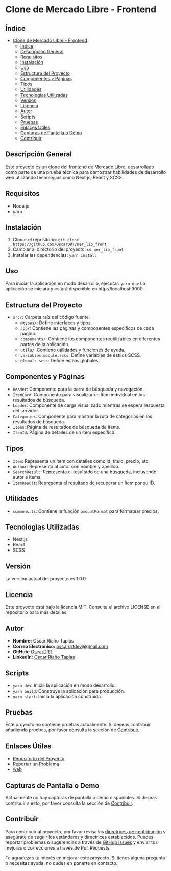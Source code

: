 # Clone de Mercado Libre - Frontend

## Índice

- [Clone de Mercado Libre - Frontend](#clone-de-mercado-libre---frontend)
  - [Índice](#índice)
  - [Descripción General](#descripción-general)
  - [Requisitos](#requisitos)
  - [Instalación](#instalación)
  - [Uso](#uso)
  - [Estructura del Proyecto](#estructura-del-proyecto)
  - [Componentes y Páginas](#componentes-y-páginas)
  - [Tipos](#tipos)
  - [Utilidades](#utilidades)
  - [Tecnologías Utilizadas](#tecnologías-utilizadas)
  - [Versión](#versión)
  - [Licencia](#licencia)
  - [Autor](#autor)
  - [Scripts](#scripts)
  - [Pruebas](#pruebas)
  - [Enlaces Útiles](#enlaces-útiles)
  - [Capturas de Pantalla o Demo](#capturas-de-pantalla-o-demo)
  - [Contribuir](#contribuir)

## Descripción General

Este proyecto es un clone del frontend de Mercado Libre, desarrollado como parte de una prueba técnica para demostrar habilidades de desarrollo web utilizando tecnologías como Next.js, React y SCSS.

## Requisitos

- Node.js
- yarn

## Instalación

1. Clonar el repositorio: `git clone https://github.com/OscarDRT/mer_lib_front`
2. Cambiar al directorio del proyecto: `cd mer_lib_front`
3. Instalar las dependencias: `yarn install`

## Uso

Para iniciar la aplicación en modo desarrollo, ejecutar: `yarn dev`
La aplicación se iniciará y estará disponible en http://localhost:3000.

## Estructura del Proyecto

- `src/`: Carpeta raíz del código fuente.
  - `@types/`: Define interfaces y tipos.
  - `app/`: Contiene las páginas y componentes específicos de cada página.
  - `components/`: Contiene los componentes reutilizables en diferentes partes de la aplicación.
  - `utils/`: Contiene utilidades y funciones de ayuda.
  - `variables.module.scss`: Define variables de estilos SCSS.
  - `globals.scss`: Define estilos globales.

## Componentes y Páginas

- `Header`: Componente para la barra de búsqueda y navegación.
- `ItemCard`: Componente para visualizar un ítem individual en los resultados de búsqueda.
- `Loader`: Componente de carga visualizado mientras se espera respuesta del servidor.
- `Categories`: Componente para mostrar la ruta de categorías en los resultados de búsqueda.
- `Items`: Página de resultados de búsqueda de ítems.
- `ItemId`: Página de detalles de un ítem específico.

## Tipos

- `Item`: Representa un ítem con detalles como id, título, precio, etc.
- `Author`: Representa al autor con nombre y apellido.
- `SearchResult`: Representa el resultado de una búsqueda, incluyendo autor e ítems.
- `ItemResult`: Representa el resultado de recuperar un ítem por su ID.

## Utilidades

- `commons.ts`: Contiene la función `amountFormat` para formatear precios.

## Tecnologías Utilizadas

- Next.js
- React
- SCSS

## Versión

La versión actual del proyecto es 1.0.0.

## Licencia

Este proyecto está bajo la licencia MIT. Consulta el archivo LICENSE en el repositorio para más detalles.

## Autor

- **Nombre:** Oscar Riaño Tapias
- **Correo Electrónico:** [oscardrtdev@gmail.com](mailto:oscardrtdev@gmail.com)
- **GitHub:** [OscarDRT](https://github.com/OscarDRT)
- **LinkedIn:** [Oscar Riaño Tapias](https://www.linkedin.com/in/oscardrt/)

## Scripts

- `yarn dev`: Inicia la aplicación en modo desarrollo.
- `yarn build`: Construye la aplicación para producción.
- `yarn start`: Inicia la aplicación construida.

## Pruebas

Este proyecto no contiene pruebas actualmente. Si deseas contribuir añadiendo pruebas, por favor consulta la sección de [Contribuir](#contribuir).

## Enlaces Útiles

- [Repositorio del Proyecto](https://github.com/OscarDRT/mer_lib_front)
- [Reportar un Problema](https://github.com/OscarDRT/mer_lib_front/issues)
- [web](https://merlifront.vercel.app/)

## Capturas de Pantalla o Demo

Actualmente no hay capturas de pantalla o demo disponibles. Si deseas contribuir a esto, por favor consulta la sección de [Contribuir](#contribuir).

## Contribuir

Para contribuir al proyecto, por favor revisa las [directrices de contribución](CONTRIBUTING.md) y asegúrate de seguir los estándares y directrices establecidos. Puedes reportar problemas o sugerencias a través de [GitHub Issues](https://github.com/OscarDRT/mer_lib_front/issues) y enviar tus mejoras o correcciones a través de Pull Requests.

Te agradezco tu interés en mejorar este proyecto. Si tienes alguna pregunta o necesitas ayuda, no dudes en ponerte en contacto.
